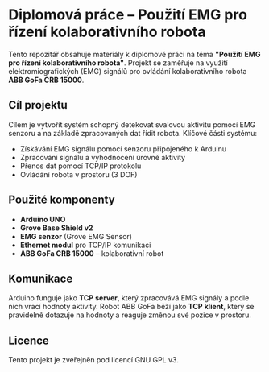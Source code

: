 # Diplomová práce – Použití EMG pro řízení kolaborativního robota

Tento repozitář obsahuje materiály k diplomové práci na téma **"Použití EMG pro řízení kolaborativního robota"**. Projekt se zaměřuje na využití elektromiografických (EMG) signálů pro ovládání kolaborativního robota **ABB GoFa CRB 15000**.

## Cíl projektu

Cílem je vytvořit systém schopný detekovat svalovou aktivitu pomocí EMG senzoru a na základě zpracovaných dat řídit robota. Klíčové části systému:

- Získávání EMG signálu pomocí senzoru připojeného k Arduinu
- Zpracování signálu a vyhodnocení úrovně aktivity
- Přenos dat pomocí TCP/IP protokolu
- Ovládání robota v prostoru (3 DOF)

## Použité komponenty

- **Arduino UNO**
- **Grove Base Shield v2**
- **EMG senzor** (Grove EMG Sensor)
- **Ethernet modul** pro TCP/IP komunikaci
- **ABB GoFa CRB 15000** – kolaborativní robot

## Komunikace

Arduino funguje jako **TCP server**, který zpracovává EMG signály a podle nich vrací hodnoty aktivity. Robot ABB GoFa běží jako **TCP klient**, který se pravidelně dotazuje na hodnoty a reaguje změnou své pozice v prostoru.

## Licence

Tento projekt je zveřejněn pod licencí GNU GPL v3.
